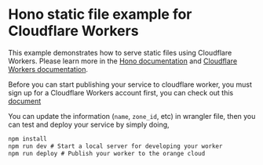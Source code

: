 # Hono static file example for Cloudflare Workers

This example demonstrates how to serve static files using Cloudflare Workers. Please learn more in the [Hono documentation](https://hono.dev/docs/getting-started/cloudflare-workers#serve-static-files) and [Cloudflare Workers documentation](https://developers.cloudflare.com/workers/static-assets/binding/#directory).

Before you can start publishing your service to cloudflare worker, you must sign up for a Cloudflare Workers account first, you can check out this [document](https://developers.cloudflare.com/workers/get-started/guide)

You can update the information (`name`, `zone_id`, etc) in wrangler file, then you can test and deploy your service by simply doing,

```txt
npm install
npm run dev # Start a local server for developing your worker
npm run deploy # Publish your worker to the orange cloud
```
